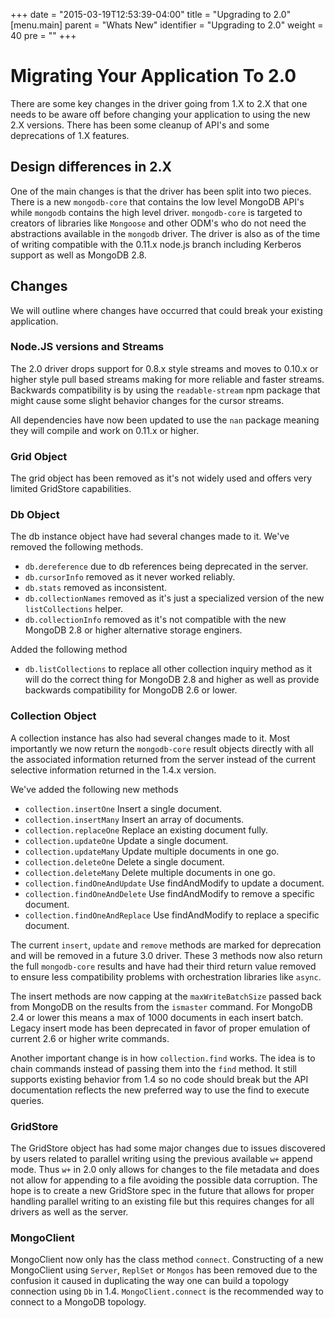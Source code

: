 +++
date = "2015-03-19T12:53:39-04:00"
title = "Upgrading to 2.0"
[menu.main]
  parent = "Whats New"
  identifier = "Upgrading to 2.0"
  weight = 40
  pre = "<i class='fa fa-wrench'></i>"
+++

# Migrating Your Application To 2.0

There are some key changes in the driver going from 1.X to 2.X that one needs to be aware off before changing your application to using the new 2.X versions. There has been some cleanup of API's and some deprecations of 1.X features.

## Design differences in 2.X

One of the main changes is that the driver has been split into two pieces. There is a new `mongodb-core` that contains the low level MongoDB API's while `mongodb` contains the high level driver. `mongodb-core` is targeted to creators of libraries like `Mongoose` and other ODM's who do not need the abstractions available in the `mongodb` driver. The driver is also as of the time of writing compatible with the 0.11.x node.js branch including Kerberos support as well as MongoDB 2.8.

## Changes

We will outline where changes have occurred that could break your existing application.

### Node.JS versions and Streams

The 2.0 driver drops support for 0.8.x style streams and moves to 0.10.x or higher style pull based streams making for more reliable and faster streams. Backwards compatibility is by using the `readable-stream` npm package that might cause some slight behavior changes for the cursor streams.

All dependencies have now been updated to use the `nan` package meaning they will compile and work on 0.11.x or higher.

### Grid Object

The grid object has been removed as it's not widely used and offers very limited GridStore capabilities.

### Db Object

The db instance object have had several changes made to it. We've removed the following methods.

* `db.dereference` due to db references being deprecated in the server.
* `db.cursorInfo` removed as it never worked reliably.
* `db.stats` removed as inconsistent.
* `db.collectionNames` removed as it's just a specialized version of the new `listCollections` helper.
* `db.collectionInfo` removed as it's not compatible with the new MongoDB 2.8 or higher alternative storage enginers.

Added the following method

* `db.listCollections` to replace all other collection inquiry method as it will do the correct thing for MongoDB 2.8 and higher as well as provide backwards compatibility for MongoDB 2.6 or lower.

### Collection Object

A collection instance has also had several changes made to it. Most importantly we now return the `mongodb-core` result objects directly with all the associated information returned from the server instead of the current selective information returned in the 1.4.x version.

We've added the following new methods

* `collection.insertOne` Insert a single document.
* `collection.insertMany` Insert an array of documents.
* `collection.replaceOne` Replace an existing document fully.
* `collection.updateOne` Update a single document.
* `collection.updateMany` Update multiple documents in one go.
* `collection.deleteOne` Delete a single document.
* `collection.deleteMany` Delete multiple documents in one go.
* `collection.findOneAndUpdate` Use findAndModify to update a document.
* `collection.findOneAndDelete` Use findAndModify to remove a specific document.
* `collection.findOneAndReplace` Use findAndModify to replace a specific document.

The current `insert`, `update` and `remove` methods are marked for deprecation and will be removed in a future 3.0 driver. These 3 methods now also return the full `mongodb-core` results and have had their third return value removed to ensure less compatibility problems with orchestration libraries like `async`.

The insert methods are now capping at the `maxWriteBatchSize` passed back from MongoDB on the results from the `ismaster` command. For MongoDB 2.4 or lower this means a max of 1000 documents in each insert batch. Legacy insert mode has been deprecated in favor of proper emulation of current 2.6 or higher write commands.

Another important change is in how `collection.find` works. The idea is to chain commands instead of passing them into the `find` method. It still supports existing behavior from 1.4 so no code should break but the API documentation reflects the new preferred way to use the find to execute queries.

### GridStore

The GridStore object has had some major changes due to issues discovered by users related to parallel writing using the previous available `w+` append mode. Thus `w+` in 2.0 only allows for changes to the file metadata and does not allow for appending to a file avoiding the possible data corruption. The hope is to create a new GridStore spec in the future that allows for proper handling parallel writing to an existing file but this requires changes for all drivers as well as the server.

### MongoClient

MongoClient now only has the class method `connect`. Constructing of a new MongoClient using `Server`, `ReplSet` or `Mongos` has been removed due to the confusion it caused in duplicating the way one can build a topology connection using `Db` in 1.4. `MongoClient.connect` is the recommended way to connect to a MongoDB topology.